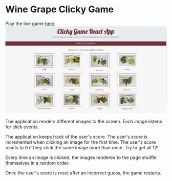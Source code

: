 # Wine Grape Clicky Game
Play the live game [here](https://reneerenarde.github.io/clickygame/) 
![Wine Game Home Screen](home.PNG)

The application renders different images to the screen. Each image listens for click events.

The application keeps track of the user's score. The user's score is incremented when clicking an image for the first time. The user's score resets to 0 if they click the same image more than once. Try to get all 12!

Every time an image is clicked, the images rendered to the page shuffle themselves in a random order.

Once the user's score is reset after an incorrect guess, the game restarts.